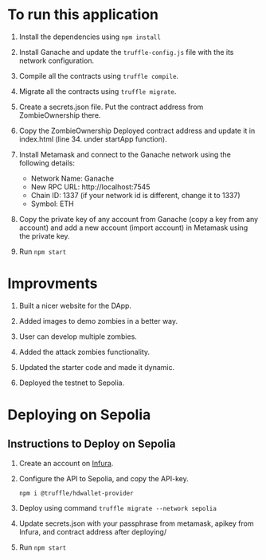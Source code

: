 # To run this application

1. Install the dependencies using `npm install`

2. Install Ganache and update the `truffle-config.js` file with the its network configuration.

3. Compile all the contracts using `truffle compile`.

4. Migrate all the contracts using `truffle migrate`.

5. Create a secrets.json file. Put the contract address from ZombieOwnership there.

5. Copy the ZombieOwnership Deployed contract address and update it in index.html (line 34. under startApp function).

6. Install Metamask and connect to the Ganache network using the following details:
    - Network Name: Ganache
    - New RPC URL: http://localhost:7545
    - Chain ID: 1337 (if your network id is different, change it to 1337)
    - Symbol: ETH

7. Copy the private key of any account from Ganache (copy a key from any account) and add a new account (import account) in Metamask using the private key.

8. Run `npm start`


# Improvments

1. Built a nicer website for the DApp.

2. Added images to demo zombies in a better way.

3. User can develop multiple zombies. 

4. Added the attack zombies functionality.

5. Updated the starter code and made it dynamic.

6. Deployed the testnet to Sepolia. 

# Deploying on Sepolia

## Instructions to Deploy on Sepolia

1. Create an account on [Infura](https://www.infura.io/).
2. Configure the API to Sepolia, and copy the API-key.

    `npm i @truffle/hdwallet-provider`

3. Deploy using command `truffle migrate --network sepolia`

4. Update secrets.json with your passphrase from metamask, apikey from Infura, and contract address after deploying/

5. Run `npm start`


